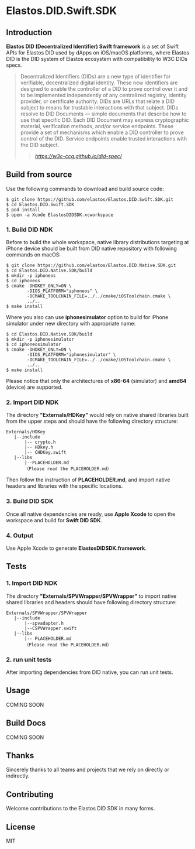 Elastos.DID.Swift.SDK
===================

## Introduction

**Elastos DID (Decentralized Identifier) Swift framework** is a set of Swift APIs for Elastos DID used by dApps on iOS/macOS platforms, where Elastos DID is the DID system of Elastos ecosystem with compatibility to W3C DIDs specs. 

> Decentralized Identifiers (DIDs) are a new type of identifier for verifiable, decentralized digital identity. These new identifiers are designed to enable the controller of a DID to prove control over it and to be implemented independently of any centralized registry, identity provider, or certificate authority. DIDs are URLs that relate a DID subject to means for trustable interactions with that subject. DIDs resolve to DID Documents — simple documents that describe how to use that specific DID. Each DID Document may express cryptographic material, verification methods, and/or service endpoints. These provide a set of mechanisms which enable a DID controller to prove control of the DID. Service endpoints enable trusted interactions with the DID subject.
> 
>> <cite> https://w3c-ccg.github.io/did-spec/</cite> 

## Build from source

Use the following commands to download and build source code:

```shell
$ git clone https://github.com/elastos/Elastos.DID.Swift.SDK.git
$ cd Elastos.DID.Swift.SDK
$ pod install
$ open -a Xcode ElastosDIDSDK.xcworkspace
```


### 1. Build DID NDK

Before to build the whole workspace, native library distributions targeting at iPhone device should be built from DID native repository with following commands on macOS:

```
$ git clone https://github.com/elastos/Elastos.DID.Native.SDK.git
$ cd Elastos.DID.Native.SDK/build
$ mkdir -p iphoneos
$ cd iphoneos
$ cmake -DHDKEY_ONLY=ON \
        -DIOS_PLATFORM="iphoneos" \
        -DCMAKE_TOOLCHAIN_FILE=../../cmake/iOSToolchain.cmake \
        ../..
$ make install
```

Where you also can use **iphonesimulator** option to build for iPhone simulator under new directory with appropriate name:

```
$ cd Elastos.DID.Native.SDK/build
$ mkdir -p iphonesimulator
$ cd iphoneosimulator
$ cmake -DHDKEY_ONLY=ON \
        -DIOS_PLATFORM="iphonesimulator" \
        -DCMAKE_TOOLCHAIN_FILE=../../cmake/iOSToolchain.cmake \
        ../..
$ make install
```

Please notice that only the architectures of **x86-64** (simulator) and **amd64** (device) are supported.

### 2. Import DID NDK

The directory **"Externals/HDKey"** would rely on native shared libraries built from the upper steps and should have the following directory structure:

```
Externals/HDKey
   |--include
       |-- crypto.h
       |-- HDkey.h
       |-- CHDKey.swift
   |--libs
       |--PLACEHOLDER.md
       （Please read the PLACEHOLDER.md）
```

Then follow the instruction of **PLACEHOLDER.md**, and import native headers and libraries with the specific locations.

### 3. Build DID SDK

Once all native dependencies are ready,  use **Apple Xcode** to open the workspace and build for **Swift DID SDK**.

### 4. Output

Use Apple Xcode to generate **ElastosDIDSDK.framework**.

## Tests

### 1. Import DID NDK

The directory **"Externals/SPVWrapper/SPVWrapper"** to import native shared libraries and headers should have following directory structure:

```
Externals/SPVWrapper/SPVWrapper
   |--include
       |--spvadapter.h
       |--CSPVWrapper.swift
   |--libs
       |-- PLACEHOLDER.md
       （Please read the PLACEHOLDER.md）
```

### 2. run unit tests
After importing dependencies from DID native, you can run unit tests.

## Usage 

COMING SOON

## Build Docs

COMING SOON

## Thanks

Sincerely thanks to all teams and projects that we rely on directly or indirectly.

## Contributing

Welcome contributions to the Elastos DID SDK in many forms.

## License

MIT 



